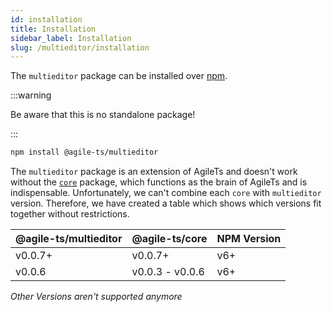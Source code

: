 ```yaml
---
id: installation
title: Installation
sidebar_label: Installation
slug: /multieditor/installation
---
```


The `multieditor` package can be installed over [npm](https://www.npmjs.com/).

:::warning

Be aware that this is no standalone package!

:::

```bash npm2yarn
npm install @agile-ts/multieditor 
```

The `multieditor` package is an extension of AgileTs and doesn't work without the [`core`](../core/Introduction.md) package,
which functions as the brain of AgileTs and is indispensable.
Unfortunately, we can't combine each `core` with `multieditor` version.
Therefore, we have created a table which shows which versions fit together without restrictions.

| @agile-ts/multieditor | @agile-ts/core          | NPM Version              |
| ----------------------| ----------------------- | ------------------------ |
| v0.0.7+               | v0.0.7+                 | v6+                      |
| v0.0.6                | v0.0.3 - v0.0.6         | v6+                      |
_Other Versions aren't supported anymore_
